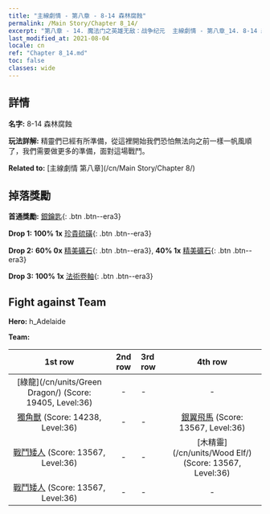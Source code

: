 ```yaml
---
title: "主線劇情 - 第八章 - 8-14 森林腐蝕"
permalink: /Main Story/Chapter 8_14/
excerpt: "第八章 - 14. 魔法门之英雄无敌：战争纪元  主線劇情 - 第八章_14. 8-14 森林腐蝕"
last_modified_at: 2021-08-04
locale: cn
ref: "Chapter 8_14.md"
toc: false
classes: wide
---
```


## 詳情

 **名字:** 8-14 森林腐蝕

 **玩法詳解:** 精靈們已經有所準備，從這裡開始我們恐怕無法向之前一樣一帆風順了，我們需要做更多的準備，面對這場戰鬥。

 **Related to:** [主線劇情 第八章](/cn/Main Story/Chapter 8/)

## 掉落獎勵

 **首通獎勵:** [銀鑰匙](/cn/Items/con_693/){: .btn .btn--era3}

 **Drop 1:** **100% 1x** [珍貴硫磺](/cn/Items/mat_29/){: .btn .btn--era3}

 **Drop 2:** **60% 0x** [精美礦石](/cn/Items/mat_19/){: .btn .btn--era3}, **40% 1x** [精美礦石](/cn/Items/mat_19/){: .btn .btn--era3}

 **Drop 3:** **100% 1x** [法術卷軸](/cn/Items/con_694/){: .btn .btn--era3}


## Fight against Team
 **Hero:** h_Adelaide

 **Team:**


  | 1st row | 2nd row | 3rd row | 4th row |
  |:----:|:----:|:----|:----:|
  | [綠龍](/cn/units/Green Dragon/) (Score: 19405, Level:36)  | - | - | - |
  | [獨角獸](/cn/units/Unicorn/) (Score: 14238, Level:36)  | - | - | [銀翼飛馬](/cn/units/Pegasus/) (Score: 13567, Level:36)  |
  | [戰鬥矮人](/cn/units/Dwarf/) (Score: 13567, Level:36)  | - | - | [木精靈](/cn/units/Wood Elf/) (Score: 13567, Level:36)  |
  | [戰鬥矮人](/cn/units/Dwarf/) (Score: 13567, Level:36)  | - | - | - |


